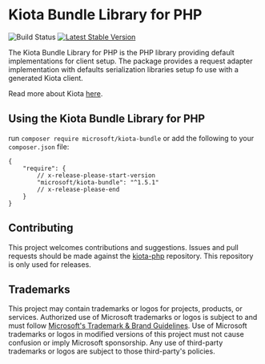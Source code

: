 # Kiota Bundle Library for PHP

![Build Status](https://github.com/microsoft/kiota-bundle-php/actions/workflows/build.yml/badge.svg)
[![Latest Stable Version](https://poser.pugx.org/microsoft/kiota-bundle/version)](https://packagist.org/packages/microsoft/kiota-bundle)

The Kiota Bundle Library for PHP is the PHP library providing default implementations for client setup. The package provides a request adapter implementation with defaults serialization libraries setup fo use with a generated Kiota client.

Read more about Kiota [here](https://github.com/microsoft/kiota/blob/main/README.md).

## Using the Kiota Bundle Library for PHP

run `composer require microsoft/kiota-bundle` or add the following to your `composer.json` file:

```
{
    "require": {
        // x-release-please-start-version
        "microsoft/kiota-bundle": "^1.5.1"
        // x-release-please-end
    }
}
```


## Contributing

This project welcomes contributions and suggestions. Issues and pull requests should be made against the [kiota-php](https://github.com/microsoft/kiota-php/) repository.
This repository is only used for releases.

## Trademarks

This project may contain trademarks or logos for projects, products, or services. Authorized use of Microsoft
trademarks or logos is subject to and must follow
[Microsoft's Trademark & Brand Guidelines](https://www.microsoft.com/en-us/legal/intellectualproperty/trademarks/usage/general).
Use of Microsoft trademarks or logos in modified versions of this project must not cause confusion or imply Microsoft sponsorship.
Any use of third-party trademarks or logos are subject to those third-party's policies.
